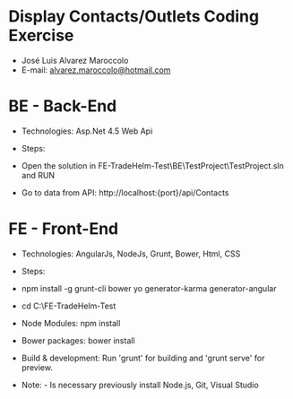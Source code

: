 # Display Contacts/Outlets Coding Exercise

* José Luis Alvarez Maroccolo
* E-mail: alvarez.maroccolo@hotmail.com

# BE - Back-End

* Technologies: Asp.Net 4.5 Web Api 

* Steps:

* Open the solution in FE-TradeHelm-Test\BE\TestProject\TestProject.sln and RUN 

* Go to data from API: http://localhost:{port}/api/Contacts

# FE - Front-End

* Technologies: AngularJs, NodeJs, Grunt, Bower, Html, CSS

* Steps:

* npm install -g grunt-cli bower yo generator-karma generator-angular

* cd C:\FE-TradeHelm-Test

* Node Modules: npm install

* Bower packages: bower install

* Build & development: Run 'grunt' for building and 'grunt serve' for preview.

* Note:  - Is necessary previously install Node.js, Git, Visual Studio